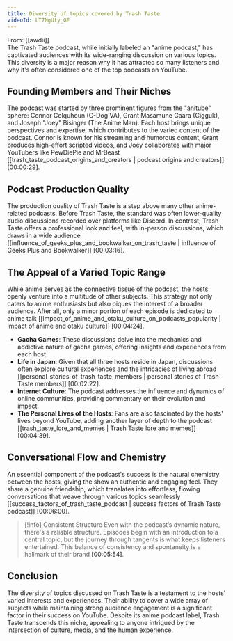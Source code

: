```yaml
---
title: Diversity of topics covered by Trash Taste
videoId: LT7NgUty_GE
---
```


From: [[awdii]] <br/> 
The Trash Taste podcast, while initially labeled an "anime podcast," has captivated audiences with its wide-ranging discussion on various topics. This diversity is a major reason why it has attracted so many listeners and why it's often considered one of the top podcasts on YouTube.

## Founding Members and Their Niches

The podcast was started by three prominent figures from the "anitube" sphere: Connor Colquhoun (C-Dog VA), Grant Masamune Gaara (Gigguk), and Joseph "Joey" Bisinger (The Anime Man). Each host brings unique perspectives and expertise, which contributes to the varied content of the podcast. Connor is known for his streaming and humorous content, Grant produces high-effort scripted videos, and Joey collaborates with major YouTubers like PewDiePie and MrBeast [[trash_taste_podcast_origins_and_creators | podcast origins and creators]] <a class="yt-timestamp" data-t="00:00:29">[00:00:29]</a>.

## Podcast Production Quality

The production quality of Trash Taste is a step above many other anime-related podcasts. Before Trash Taste, the standard was often lower-quality audio discussions recorded over platforms like Discord. In contrast, Trash Taste offers a professional look and feel, with in-person discussions, which draws in a wide audience [[influence_of_geeks_plus_and_bookwalker_on_trash_taste | influence of Geeks Plus and Bookwalker]] <a class="yt-timestamp" data-t="00:03:16">[00:03:16]</a>.

## The Appeal of a Varied Topic Range

While anime serves as the connective tissue of the podcast, the hosts openly venture into a multitude of other subjects. This strategy not only caters to anime enthusiasts but also piques the interest of a broader audience. After all, only a minor portion of each episode is dedicated to anime talk [[impact_of_anime_and_otaku_culture_on_podcasts_popularity | impact of anime and otaku culture]] <a class="yt-timestamp" data-t="00:04:24">[00:04:24]</a>.

- **Gacha Games**: These discussions delve into the mechanics and addictive nature of gacha games, offering insights and experiences from each host.
- **Life in Japan**: Given that all three hosts reside in Japan, discussions often explore cultural experiences and the intricacies of living abroad [[personal_stories_of_trash_taste_members | personal stories of Trash Taste members]] <a class="yt-timestamp" data-t="00:02:22">[00:02:22]</a>.
- **Internet Culture**: The podcast addresses the influence and dynamics of online communities, providing commentary on their evolution and impact.
- **The Personal Lives of the Hosts**: Fans are also fascinated by the hosts' lives beyond YouTube, adding another layer of depth to the podcast [[trash_taste_lore_and_memes | Trash Taste lore and memes]] <a class="yt-timestamp" data-t="00:04:39">[00:04:39]</a>.

## Conversational Flow and Chemistry

An essential component of the podcast's success is the natural chemistry between the hosts, giving the show an authentic and engaging feel. They share a genuine friendship, which translates into effortless, flowing conversations that weave through various topics seamlessly [[success_factors_of_trash_taste_podcast | success factors of Trash Taste podcast]] <a class="yt-timestamp" data-t="00:06:00">[00:06:00]</a>.

> [!info] Consistent Structure
> Even with the podcast’s dynamic nature, there's a reliable structure. Episodes begin with an introduction to a central topic, but the journey through tangents is what keeps listeners entertained. This balance of consistency and spontaneity is a hallmark of their brand <a class="yt-timestamp" data-t="00:05:54">[00:05:54]</a>.

## Conclusion

The diversity of topics discussed on Trash Taste is a testament to the hosts' varied interests and experiences. Their ability to cover a wide array of subjects while maintaining strong audience engagement is a significant factor in their success on YouTube. Despite its anime podcast label, Trash Taste transcends this niche, appealing to anyone intrigued by the intersection of culture, media, and the human experience.